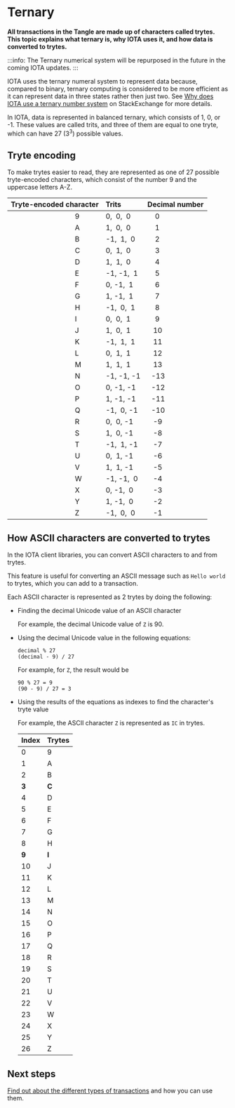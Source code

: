 # Ternary 

**All transactions in the Tangle are made up of characters called trytes. This topic explains what ternary is, why IOTA uses it, and how data is converted to trytes.**

:::info:
The Ternary numerical system will be repurposed in the future in the coming IOTA updates.
:::

IOTA uses the ternary numeral system to represent data because, compared to binary, ternary computing is considered to be more efficient as it can represent data in three states rather then just two. See [Why does IOTA use a ternary number system](https://iota.stackexchange.com/questions/8/why-does-iota-use-a-ternary-number-system) on StackExchange for more details.

In IOTA, data is represented in balanced ternary, which consists of 1, 0, or -1. These values are called trits, and three of them are equal to one tryte, which can have 27 (3<sup>3</sup>) possible values.

## Tryte encoding

To make trytes easier to read, they are represented as one of 27 possible tryte-encoded characters, which consist of the number 9 and the uppercase letters A-Z.

|**Tryte-encoded character**| **Trits**| **Decimal number**|
|:----------------------|:-----|:--------------|
|                                  9|  0,  0,  0 |     0|
|                                  A|  1,  0,  0 |     1|
|                                  B| -1,  1,  0 |     2|
|                                  C|  0,  1,  0 |     3|
|                                  D|  1,  1,  0 |     4|
|                                  E| -1, -1,  1 |     5|
|                                  F|  0, -1,  1 |     6|
|                                  G|  1, -1,  1 |     7|
|                                  H| -1,  0,  1 |     8|
|                                  I|  0,  0,  1 |     9|
|                                  J|  1,  0,  1 |    10|
|                                  K| -1,  1,  1 |    11|
|                                  L|  0,  1,  1 |    12|
|                                  M|  1,  1,  1 |    13|
|                                  N| -1, -1, -1 |   -13|
|                                  O|  0, -1, -1 |   -12|
|                                  P|  1, -1, -1 |   -11|
|                                  Q| -1,  0, -1 |   -10|
|                                  R|  0,  0, -1 |    -9|
|                                  S|  1,  0, -1 |    -8|
|                                  T| -1,  1, -1 |    -7|
|                                  U|  0,  1, -1 |    -6|
|                                  V|  1,  1, -1 |    -5|
|                                  W| -1, -1,  0 |    -4|
|                                  X|  0, -1,  0 |    -3|
|                                  Y|  1, -1,  0 |    -2|
|                                  Z| -1,  0,  0 |    -1|

## How ASCII characters are converted to trytes

In the IOTA client libraries, you can convert ASCII characters to and from trytes.

This feature is useful for converting an ASCII message such as `Hello world` to trytes, which you can add to a transaction.

Each ASCII character is represented as 2 trytes by doing the following:

- Finding the decimal Unicode value of an ASCII character

    For example, the decimal Unicode value of `Z` is 90.

- Using the decimal Unicode value in the following equations:

    ```
    decimal % 27
    (decimal - 9) / 27
    ```

    For example, for `Z`, the result would be

    ```
    90 % 27 = 9
    (90 - 9) / 27 = 3
    ```

- Using the results of the equations as indexes to find the character's tryte value

    For example, the ASCII character `Z` is represented as `IC` in trytes.

    |**Index** |**Trytes**|
    |--|--|
    |0|9|
    |1|A|
    |2|B|
    |**__3__**|**__C__**|
    |4|D|
    |5|E|
    |6|F|
    |7|G|
    |8|H|
    |**__9__**|**__I__**|
    |10|J|
    |11|K|
    |12|L|
    |13|M|
    |14|N|
    |15|O|
    |16|P|
    |17|Q|
    |18|R|
    |19|S|
    |20|T|
    |21|U|
    |22|V|
    |23|W|
    |24|X|
    |25|Y|
    |26|Z|

## Next steps

[Find out about the different types of transactions](../the-tangle/transaction-types.md) and how you can use them.